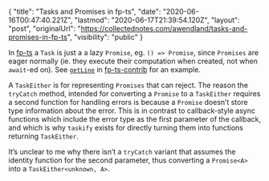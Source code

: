 {
  "title": "Tasks and Promises in fp-ts",
  "date": "2020-06-16T00:47:40.221Z",
  "lastmod": "2020-06-17T21:39:54.120Z",
  "layout": "post",
  "originalUrl": "https://collectednotes.com/awendland/tasks-and-promises-in-fp-ts",
  "visibility": "public"
}

In [fp-ts](https://github.com/gcanti/fp-ts) a `Task` is just a a lazy `Promise`, eg. `() => Promise`, since `Promises` are eager normally (ie. they execute their computation when created, not when `await`-ed on). See [`getLine`](https://github.com/gcanti/fp-ts-contrib/blob/cd39795c408963fe6ad04f2d599ee6d7436332b4/src/Task/getLine.ts) in [fp-ts-contrib](https://github.com/gcanti/fp-ts-contrib) for an example.

A `TaskEither` is for representing `Promises` that can reject. The reason the `tryCatch` method, intended for converting a `Promise` to a `TaskEither` requires a second function for handling errors is because a `Promise` doesn’t store type information about the error. This is in contrast to callback-style async functions which include the error type as the first parameter of the callback, and which is why `taskify` exists for directly turning them into functions returning `TaskEither`.

It’s unclear to me why there isn’t a `tryCatch` variant that assumes the identity function for the second parameter, thus converting a `Promise<A>` into a `TaskEither<unknown, A>`. 
